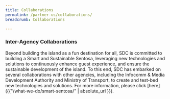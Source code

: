 ```yaml
---
title: Collaborations
permalink: /partner-us/collaborations/
breadcrumb: Collaborations

---
```



### **Inter-Agency Collaborations**

Beyond building the island as a fun destination for all, SDC is committed to building a Smart and Sustainable Sentosa, leveraging new technologies and solutions to continuously enhance guest experience, and ensure the sustainable development of the island. To this end, SDC has embarked on several collaborations with other agencies, including the Infocomm & Media Development Authority and Ministry of Transport, to create and test-bed new technologies and solutions. For more information, please click [here]({{"/what-we-do/smart-sentosa/" | absolute_url }}).
